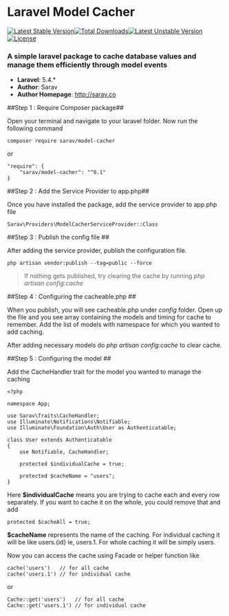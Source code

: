 # Laravel Model Cacher
[![Latest Stable Version](https://poser.pugx.org/sarav/model-cacher/v/stable)](https://packagist.org/packages/sarav/model-cacher)[![Total Downloads](https://poser.pugx.org/sarav/model-cacher/downloads)](https://packagist.org/packages/sarav/model-cacher)[![Latest Unstable Version](https://poser.pugx.org/sarav/model-cacher/v/unstable)](https://packagist.org/packages/sarav/model-cacher)[![License](https://poser.pugx.org/sarav/model-cacher/license)](https://packagist.org/packages/sarav/model-cacher)
### A simple laravel package to cache database values and manage them efficiently through model events

- **Laravel**: 5.4.*
- **Author**: Sarav
- **Author Homepage**: http://sarav.co

##Step 1 : Require Composer package##

Open your terminal and navigate to your laravel folder. Now run the following command

	composer require sarav/model-cacher

or 

    "require": {
        "sarav/model-cacher": "^0.1"
    }

##Step 2 : Add the Service Provider to app.php##

Once you have installed the package, add the service provider to app.php file

    Sarav\Providers\ModelCacherServiceProvider::Class

##Step 3 : Publish the config file ##

After adding the service provider, publish the configuration file.

    php artisan vendor:publish --tag=public --force

> If nothing gets published, try clearing the cache by running *php artisan config:cache*

##Step 4 : Configuring the cacheable.php ##

When you publish, you will see cacheable.php under *config* folder. Open up the file and you see
array containing the models and timing for cache to remember. Add the list of models with namespace
for which you wanted to add caching.

After adding necessary models do *php artisan config:cache* to clear cache.

##Step 5 : Configuring the model ##

Add the CacheHandler trait for the model you wanted to manage the caching

    <?php

	namespace App;

	use Sarav\Traits\CacheHandler;
	use Illuminate\Notifications\Notifiable;
	use Illuminate\Foundation\Auth\User as Authenticatable;

	class User extends Authenticatable
	{
	    use Notifiable, CacheHandler;

	    protected $individualCache = true;

	    protected $cacheName = "users";
	}

Here **$individualCache** means you are trying to cache each and every row separately. If you want to cache it on the whole, you could remove that and add 

    protected $cacheAll = true;

**$cacheName** represents the name of the caching. For individual caching it will be like users.{id} ie, users.1. For whole caching it will be simply users.

Now you can access the cache using Facade or helper function like

    cache('users')   // for all cache
    cache('users.1') // for individual cache

or

    Cache::get('users')   // for all cache
    Cache::get('users.1') // for individual cache
